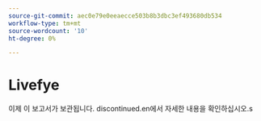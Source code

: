```yaml
---
source-git-commit: aec0e79e0eeaecce503b8b3dbc3ef493680db534
workflow-type: tm+mt
source-wordcount: '10'
ht-degree: 0%

---
```

# Livefye

이제 이 보고서가 보관됩니다. discontinued.en에서 자세한 내용을 확인하십시오.s